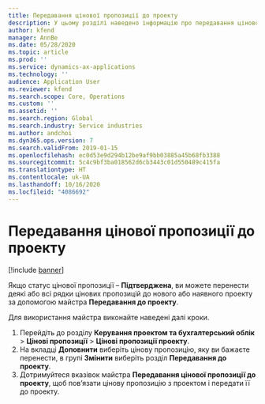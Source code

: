 ```yaml
---
title: Передавання цінової пропозиції до проекту
description: У цьому розділі наведено інформацію про передавання цінової пропозиції до нового або наявного проекту.
author: kfend
manager: AnnBe
ms.date: 05/28/2020
ms.topic: article
ms.prod: ''
ms.service: dynamics-ax-applications
ms.technology: ''
audience: Application User
ms.reviewer: kfend
ms.search.scope: Core, Operations
ms.custom: ''
ms.assetid: ''
ms.search.region: Global
ms.search.industry: Service industries
ms.author: andchoi
ms.dyn365.ops.version: 7
ms.search.validFrom: 2019-01-15
ms.openlocfilehash: ec0d53e9d294b12be9af9bb03885a45b68fb3388
ms.sourcegitcommit: 5c4c9bf3ba018562d6cb3443c01d550489c415fa
ms.translationtype: HT
ms.contentlocale: uk-UA
ms.lasthandoff: 10/16/2020
ms.locfileid: "4086692"
---
```

# <a name="transfer-a-quotation-to-a-project"></a>Передавання цінової пропозиції до проекту

[!include [banner](../includes/banner.md)]

Якщо статус цінової пропозиції – **Підтверджена**, ви можете перенести деякі або всі рядки цінових пропозицій до нового або наявного проекту за допомогою майстра **Передавання до проекту**. 

Для використання майстра виконайте наведені далі кроки.

1. Перейдіть до розділу **Керування проектом та бухгалтерський облік** > **Цінові пропозиції** > **Цінові пропозиції проекту**.
2. На вкладці **Доповнити** виберіть цінову пропозицію, яку ви бажаєте перенести, в групі **Змінити** виберіть розділ **Передавання до проекту**.
3. Дотримуйтеся вказівок майстра **Передавання цінової пропозиції до проекту**, щоб пов’язати цінову пропозицію з проектом і передати її до проекту.
